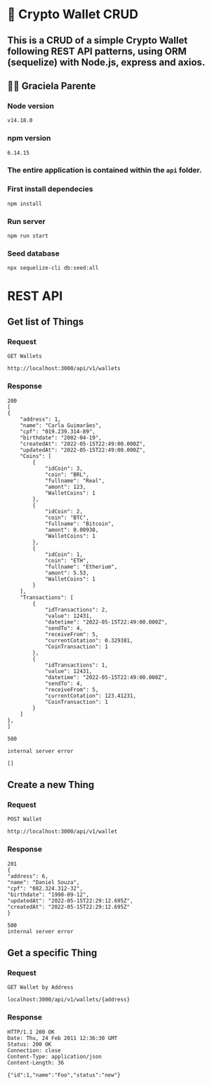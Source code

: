 # 💱 Crypto Wallet CRUD

## This is a CRUD of a simple Crypto Wallet following REST API patterns, using ORM (sequelize) with Node.js, express and axios.

## 👩‍💻 Graciela Parente

### Node version

```
v14.18.0
```

### npm version

```
6.14.15
```

### The entire application is contained within the `api` folder.

### First install dependecies

    npm install

### Run server

    npm run start

### Seed database

    npx sequelize-cli db:seed:all

# REST API

## Get list of Things

### Request

`GET Wallets`

    http://localhost:3000/api/v1/wallets

### Response

    200
    [
    {
        "address": 1,
        "name": "Carla Guimarães",
        "cpf": "019.239.314-89",
        "birthdate": "2002-04-19",
        "createdAt": "2022-05-15T22:49:00.000Z",
        "updatedAt": "2022-05-15T22:49:00.000Z",
        "Coins": [
            {
                "idCoin": 3,
                "coin": "BRL",
                "fullname": "Real",
                "amont": 123,
                "WalletCoins": 1
            },
            {
                "idCoin": 2,
                "coin": "BTC",
                "fullname": "Bitcoin",
                "amont": 0.00938,
                "WalletCoins": 1
            },
            {
                "idCoin": 1,
                "coin": "ETH",
                "fullname": "Etherium",
                "amont": 5.53,
                "WalletCoins": 1
            }
        ],
        "Transactions": [
            {
                "idTransactions": 2,
                "value": 12431,
                "datetime": "2022-05-15T22:49:00.000Z",
                "sendTo": 4,
                "receiveFrom": 5,
                "currentCotation": 0.329381,
                "CoinTransaction": 1
            },
            {
                "idTransactions": 1,
                "value": 12431,
                "datetime": "2022-05-15T22:49:00.000Z",
                "sendTo": 4,
                "receiveFrom": 5,
                "currentCotation": 123.41231,
                "CoinTransaction": 1
            }
        ]
    },
    ]

    500

    internal server error

    []

## Create a new Thing

### Request

`POST Wallet`

    http://localhost:3000/api/v1/wallet

### Response

    201
    {
    "address": 6,
    "name": "Daniel Souza",
    "cpf": "082.324.312-32",
    "birthdate": "1998-09-12",
    "updatedAt": "2022-05-15T22:29:12.695Z",
    "createdAt": "2022-05-15T22:29:12.695Z"
    }

    500
    internal server error

## Get a specific Thing

### Request

`GET Wallet by Address`

    localhost:3000/api/v1/wallets/{address}

### Response

    HTTP/1.1 200 OK
    Date: Thu, 24 Feb 2011 12:36:30 GMT
    Status: 200 OK
    Connection: close
    Content-Type: application/json
    Content-Length: 36

    {"id":1,"name":"Foo","status":"new"}
